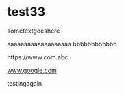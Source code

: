 # test33
sometextgoeshere

aaaaaaaaaaaaaaaaaaa
bbbbbbbbbbbb


https://www.‮cba.moc

www.google.com



testingagain
